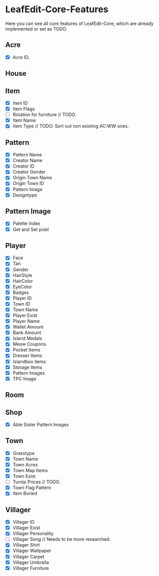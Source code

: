 # LeafEdit-Core-Features

Here you can see all core features of LeafEdit-Core, which are already implemented or set as TODO.

## Acre
- [x] Acre ID.

## House

## Item
- [x] Item ID
- [x] Item Flags
- [ ] Rotation for furniture // TODO.
- [x] Item Name
- [x] Item Type // TODO: Sort out non existing AC:WW ones.

## Pattern
- [x] Pattern Name
- [x] Creator Name
- [x] Creator ID
- [x] Creator Gender
- [x] Origin Town Name
- [x] Origin Town ID
- [x] Pattern Image
- [x] Designtype

## Pattern Image
- [x] Palette Index
- [x] Get and Set pixel

## Player
- [x] Face
- [x] Tan
- [x] Gender
- [x] HairStyle
- [x] HairColor
- [x] EyeColor
- [x] Badges
- [x] Player ID
- [x] Town ID
- [x] Town Name
- [x] Player Exist
- [x] Player Name
- [x] Wallet Amount
- [x] Bank Amount
- [x] Island Medals
- [x] Meow Coupons
- [x] Pocket Items
- [x] Dresser Items
- [x] Islandbox items
- [x] Storage Items
- [x] Pattern Images
- [x] TPC Image

## Room

## Shop
- [x] Able Sister Pattern Images

## Town
- [x] Grasstype
- [x] Town Name
- [x] Town Acres
- [x] Town Map Items
- [x] Town Exist
- [ ] Turnip Prices // TODO.
- [x] Town Flag Pattern
- [x] Item Buried

## Villager
- [x] Villager ID
- [x] Villager Exist
- [x] Villager Personality
- [ ] Villager Song // Needs to be more researched.
- [x] Villager Shirt
- [x] Villager Wallpaper
- [x] Villager Carpet
- [x] Villager Umbrella
- [x] Villager Furniture